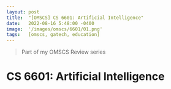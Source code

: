 ```yaml
---
layout: post
title:  "[OMSCS] CS 6601: Artificial Intelligence"
date:   2022-08-16 5:48:00 -0400
image:  '/images/omscs/6601/01.png'
tags:   [omscs, gatech, education]
---
```


> Part of my OMSCS Review series

# CS 6601: Artificial Intelligence
